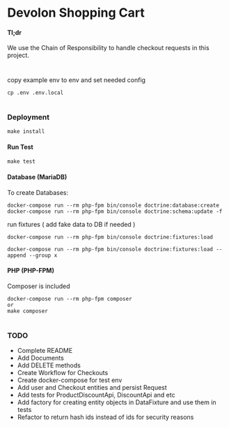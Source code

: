
# Devolon Shopping Cart
#### Tl;dr
We use the Chain of Responsibility to handle checkout requests in this project.

#


copy example env to env and set needed config
```
cp .env .env.local 
```


#
    
### Deployment
```
make install
```

#### Run Test
```
make test
```

#### Database (MariaDB)

To create Databases:
```
docker-compose run --rm php-fpm bin/console doctrine:database:create
docker-compose run --rm php-fpm bin/console doctrine:schema:update -f
```

run fixtures ( add fake data to DB if needed ) 

```
docker-compose run --rm php-fpm bin/console doctrine:fixtures:load

docker-compose run --rm php-fpm bin/console doctrine:fixtures:load --append --group x
```

#### PHP (PHP-FPM)

Composer is included

```
docker-compose run --rm php-fpm composer 
or 
make composer
```

#

### TODO
- Complete README
- Add Documents
- Add DELETE methods
- Create Workflow for Checkouts
- Create docker-compose for test env
- Add user and Checkout entities and persist Request
- Add tests for ProductDiscountApi, DiscountApi and etc
- Add factory for creating entity objects in DataFixture and use them in tests
- Refactor to return hash ids instead of ids for security reasons
